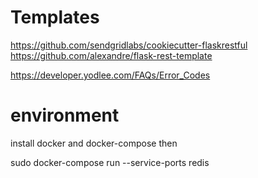 # Templates

https://github.com/sendgridlabs/cookiecutter-flaskrestful
https://github.com/alexandre/flask-rest-template


https://developer.yodlee.com/FAQs/Error_Codes

# environment

install docker and docker-compose
then

sudo docker-compose run --service-ports redis
